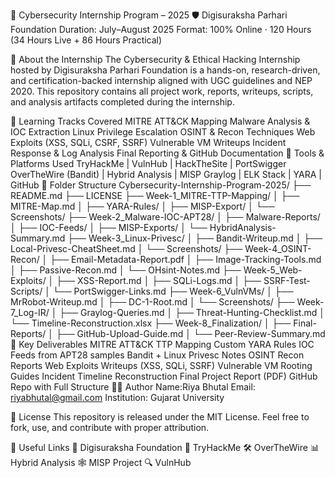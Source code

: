 📁 Cybersecurity Internship Program – 2025
🛡️ Digisuraksha Parhari Foundation
Duration: July–August 2025
Format: 100% Online · 120 Hours (34 Hours Live + 86 Hours Practical)

📌 About the Internship
The Cybersecurity & Ethical Hacking Internship hosted by Digisuraksha Parhari Foundation is a hands-on, research-driven, and certification-backed internship aligned with UGC guidelines and NEP 2020. This repository contains all project work, reports, writeups, scripts, and analysis artifacts completed during the internship.

🧠 Learning Tracks Covered
MITRE ATT&CK Mapping
Malware Analysis & IOC Extraction
Linux Privilege Escalation
OSINT & Recon Techniques
Web Exploits (XSS, SQLi, CSRF, SSRF)
Vulnerable VM Writeups
Incident Response & Log Analysis
Final Reporting & GitHub Documentation
🔨 Tools & Platforms Used
TryHackMe | VulnHub | HackTheSite | PortSwigger
OverTheWire (Bandit) | Hybrid Analysis | MISP
Graylog | ELK Stack | YARA | GitHub
📁 Folder Structure
Cybersecurity-Internship-Program-2025/
├── README.md
├── LICENSE
├── Week-1_MITRE-TTP-Mapping/
│   ├── MITRE-Map.md
│   ├── YARA-Rules/
│   ├── MISP-Export/
│   └── Screenshots/
├── Week-2_Malware-IOC-APT28/
│   ├── Malware-Reports/
│   ├── IOC-Feeds/
│   ├── MISP-Exports/
│   └── HybridAnalysis-Summary.md
├── Week-3_Linux-Privesc/
│   ├── Bandit-Writeup.md
│   ├── Local-Privesc-CheatSheet.md
│   └── Screenshots/
├── Week-4_OSINT-Recon/
│   ├── Email-Metadata-Report.pdf
│   ├── Image-Tracking-Tools.md
│   ├── Passive-Recon.md
│   └── OHsint-Notes.md
├── Week-5_Web-Exploits/
│   ├── XSS-Report.md
│   ├── SQLi-Logs.md
│   ├── SSRF-Test-Scripts/
│   └── PortSwigger-Links.md
├── Week-6_VulnVMs/
│   ├── MrRobot-Writeup.md
│   ├── DC-1-Root.md
│   └── Screenshots/
├── Week-7_Log-IR/
│   ├── Graylog-Queries.md
│   ├── Threat-Hunting-Checklist.md
│   └── Timeline-Reconstruction.xlsx
├── Week-8_Finalization/
│   ├── Final-Reports/
│   ├── GitHub-Upload-Guide.md
│   └── Peer-Review-Summary.md
📄 Key Deliverables
 MITRE ATT&CK TTP Mapping
 Custom YARA Rules
 IOC Feeds from APT28 samples
 Bandit + Linux Privesc Notes
 OSINT Recon Reports
 Web Exploits Writeups (XSS, SQLi, SSRF)
 Vulnerable VM Rooting Guides
 Incident Timeline Reconstruction
 Final Project Report (PDF)
 GitHub Repo with Full Structure
🧑‍💻 Author
Name:Riya Bhutal
Email: riyabhutal@gmail.com
Institution: Gujarat University

📜 License
This repository is released under the MIT License.
Feel free to fork, use, and contribute with proper attribution.

🔗 Useful Links
🔗 Digisuraksha Foundation
🧠 TryHackMe
🛠️ OverTheWire
📊 Hybrid Analysis
🕸️ MISP Project
🔍 VulnHub
